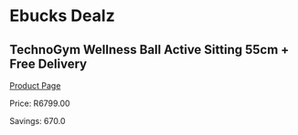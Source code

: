 
# Ebucks Dealz
## TechnoGym Wellness Ball Active Sitting 55cm + Free Delivery
[Product Page](https://www.ebucks.com/web/shop/productSelected.do?prodId=1157645102&catId=1173528667)

Price: R6799.00

Savings: 670.0


	